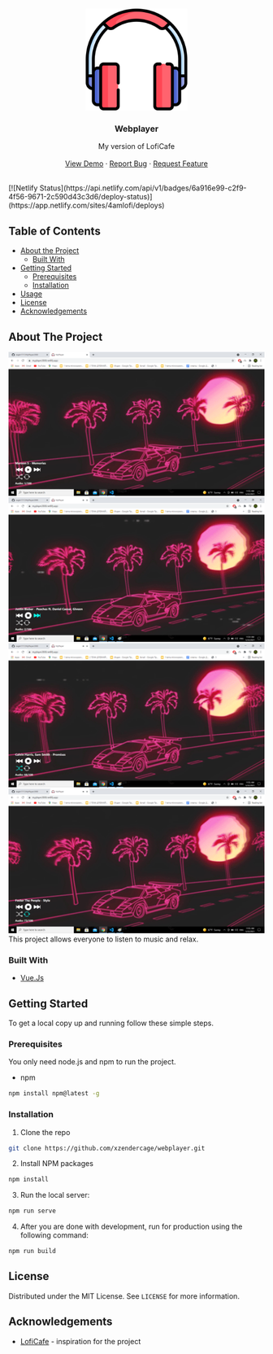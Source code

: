 <!-- PROJECT LOGO -->
<br />
<p align="center">
  <a href="https://github.com/AIGramApp/AIGram-web">
    <img src="./public/headphones.svg" alt="Logo" width="200" height="200">
  </a>

  <h3 align="center">Webplayer</h3>

  <p align="center">
   My version of LofiCafe
    <br />
    <br />
    <a href="https://4amlofi.netlify.app">View Demo</a>
    ·
    <a href="https://github.com/xzendercage/webplayer/issues">Report Bug</a>
    ·
    <a href="https://github.com/xzendercage/webplayer/issues">Request Feature</a>
  </p>
</p>
<br>
[![Netlify Status](https://api.netlify.com/api/v1/badges/6a916e99-c2f9-4f56-9671-2c590d43c3d6/deploy-status)](https://app.netlify.com/sites/4amlofi/deploys)

<!-- TABLE OF CONTENTS -->

## Table of Contents

- [About the Project](#about-the-project)
  - [Built With](#built-with)
- [Getting Started](#getting-started)
  - [Prerequisites](#prerequisites)
  - [Installation](#installation)
- [Usage](#usage)
- [License](#license)
- [Acknowledgements](#acknowledgements)

<!-- ABOUT THE PROJECT -->

## About The Project

![Screenshot](./images/first.png)
![Screenshot](./images/second.png)
![Screenshot](./images/third.png)
![Screenshot](./images/fourth.png)
This project allows everyone to listen to music and relax.

### Built With

- [Vue.Js](https://vuejs.org/)

<!-- GETTING STARTED -->

## Getting Started

To get a local copy up and running follow these simple steps.

### Prerequisites

You only need node.js and npm to run the project.

- npm

```sh
npm install npm@latest -g
```

### Installation

1. Clone the repo

```sh
git clone https://github.com/xzendercage/webplayer.git
```

2. Install NPM packages

```sh
npm install
```

3. Run the local server:

```sh
npm run serve
```

4. After you are done with development, run for production using the following command:

```sh
npm run build
```
<!-- LICENSE -->

## License

Distributed under the MIT License. See `LICENSE` for more information.

<!-- ACKNOWLEDGEMENTS -->

## Acknowledgements

- [LofiCafe](http://lofi.cafe/) - inspiration for the project
